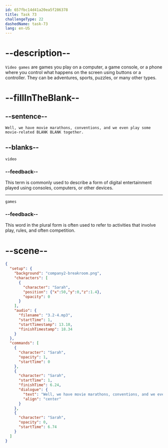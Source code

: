 ```yaml
---
id: 657fbc14d41a20ea5f286378
title: Task 73
challengeType: 22
dashedName: task-73
lang: en-US
---
```


<!-- (Audio) Sarah: Well, we have movie marathons, conventions, and we even play some movie-related video games together. -->

# --description--

`Video games` are games you play on a computer, a game console, or a phone where you control what happens on the screen using buttons or a controller. They can be adventures, sports, puzzles, or many other types.

# --fillInTheBlank--

## --sentence--

`Well, we have movie marathons, conventions, and we even play some movie-related BLANK BLANK together.`

## --blanks--

`video`

### --feedback--

This term is commonly used to describe a form of digital entertainment played using consoles, computers, or other devices.

---

`games`

### --feedback--

This word in the plural form is often used to refer to activities that involve play, rules, and often competition.

# --scene--

```json
{
  "setup": {
    "background": "company2-breakroom.png",
    "characters": [
      {
        "character": "Sarah",
        "position": {"x":50,"y":0,"z":1.4},
        "opacity": 0
      }
    ],
    "audio": {
      "filename": "3.2-4.mp3",
      "startTime": 1,
      "startTimestamp": 13.10,
      "finishTimestamp": 18.34
    }
  },
  "commands": [
    {
      "character": "Sarah",
      "opacity": 1,
      "startTime": 0
    },
    {
      "character": "Sarah",
      "startTime": 1,
      "finishTime": 6.24,
      "dialogue": {
        "text": "Well, we have movie marathons, conventions, and we even play some movie-related video games together.",
        "align": "center"
      }
    },
    {
      "character": "Sarah",
      "opacity": 0,
      "startTime": 6.74
    }
  ]
}
```

